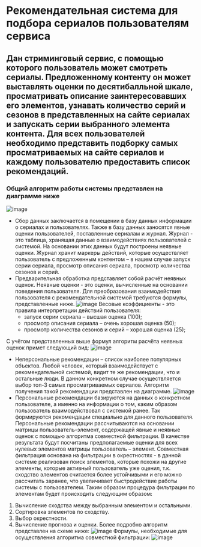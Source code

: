 # Рекомендательная система для подбора сериалов пользователям сервиса
## Дан стриминговый сервис, с помощью которого пользователь может смотреть сериалы. Предложенному контенту он может выставлять оценки по десятибалльной шкале, просматривать описание заинтересовавших его элементов, узнавать количество серий и сезонов в представленных на сайте сериалах и запускать серии выбранного элемента контента.  Для всех пользователей необходимо представить подборку самых просматриваемых на сайте сериалов и каждому пользователю предоставить список рекомендаций.
### Общий алгоритм работы системы представлен на диаграмме ниже
![image](https://github.com/user-attachments/assets/204684f0-bcd2-480e-940e-4aa0e568f645)
* Сбор данных заключается в помещении в базу данных информации о сериалах и пользователях. Также в базу данных заносятся явные оценки пользователей, поставленные сериалам и журнал. Журнал - это таблица, хранящая данные о взаимодействиях пользователей с системой. На основании этих данных будут построены неявные оценки. Журнал хранит маркеры действий, которые осуществляет пользователь с предложенным контентом – в нашем случае запуск серии сериала, просмотр описания сериала, просмотр количества сезонов и серий.  
* Предварительная обработка представляет собой расчёт неявных оценок. Неявные оценки - это оценки, вычисленные на основании поведения пользователя. Для преобразования взаимодействия пользователя с рекомендательной системой требуются формулы, представленные ниже.  ![image](https://github.com/user-attachments/assets/8230488e-f0b0-4a5b-a1ba-e80c6cda8f35)
 Весовые коэффициенты - это правила интерпретации действий пользователя:
  - запуск серии сериала – высшая оценка (100);
  - просмотр описания сериала – очень хорошая оценка (50);
  - просмотр количества сезонов и серий – хорошая оценка (25);
    
С учётом представленных выше формул алгоритм расчёта неявных оценок примет следующий вид: ![image](https://github.com/user-attachments/assets/9aa9c008-5a7a-4ebb-bcbe-acdb24b8e166)
* Неперсональные рекомендации – список наиболее популярных объектов. Любой человек, который взаимодействует с рекомендательной системой, видит те же рекомендации, что и остальные люди. В данном конкретном случае осуществляется выбор топ-3 самых просматриваемых сериалов. Алгоритм получения такой рекомендации представлен на диаграмме. ![image](https://github.com/user-attachments/assets/75111a57-c35a-4c06-b6dd-d2e1fe004709)
* Персональные рекомендации базируются на данных о конкретном пользователе, а именно на информации о том, каким образом пользователь взаимодействовал с системой ранее. Так формируются рекомендации специально для данного пользователя. Персональные рекомендации рассчитываются на основании матрицы пользователь-элемент, содержащей явные и неявные оценок с помощью алгоритма совместной фильтрации. В качестве результата будут посчитаны предполагаемые оценки для всех нулевых элементов матрицы пользователь – элемент. Совместная фильтрация основана на фильтрации в окрестностях - в данной системе реализован поиск элементов, которые похожи на другие элементы, которые активный пользователь уже оценил, т.к. сходство элементов считается более устойчивыми и его можно рассчитать заранее, что увеличивает быстродействие работы системы с пользователем.
Таким образом процедура фильтрации по элементам будет происходить следующим образом:
 1.	Вычисление сходства между выбранным элементом и остальными.
 2.	Сортировка элементов по сходству.
 3.	Выбор окрестности.
 4.	Вычисление прогноза и оценки.
Более подробно алгоритм представлен на схеме ниже:
![image](https://github.com/user-attachments/assets/42caee97-e208-4290-ba2c-bd90d179bffd)
Формулы, необходимые для осуществления алгоритма совместной фильтрации:
![image](https://github.com/user-attachments/assets/5fdac763-895a-4c19-bbe8-1b006ae7753a)
 
